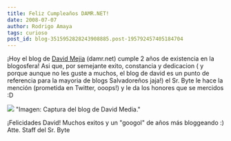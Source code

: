 ```yaml
---
title: Feliz Cumpleaños DAMR.NET!
date: 2008-07-07
author: Rodrigo Amaya
tags: curioso
post_id: blog-3515952828243908885.post-195792457405184704
---
```


¡Hoy el blog de [David Mejia](http://damr.net/acerca-de/david-mejia) (damr.net) cumple 2 años de existencia en la blogosfera! Asi que, por semejante exito, constancia y dedicacion ( y porque aunque no les guste a muchos, el blog de david es un punto de referencia para la mayoria de blogs Salvadoreños jaja!) el Sr. Byte le hace la mención (prometida en Twitter, ooops!) y le da los honores que se mercidos :D

[![](http://bp3.blogger.com/_ayvorITawE4/SHJF0_Ogh_I/AAAAAAAAA2E/Pb0NLxIVvdg/s400/damr.net.jpg)](http://bp3.blogger.com/_ayvorITawE4/SHJF0_Ogh_I/AAAAAAAAA2E/Pb0NLxIVvdg/s1600-h/damr.net.jpg)
"Imagen: Captura del blog de
David Media."

¡Felicidades David! Muchos exitos y un "googol" de años más bloggeando :) Atte. Staff del Sr. Byte